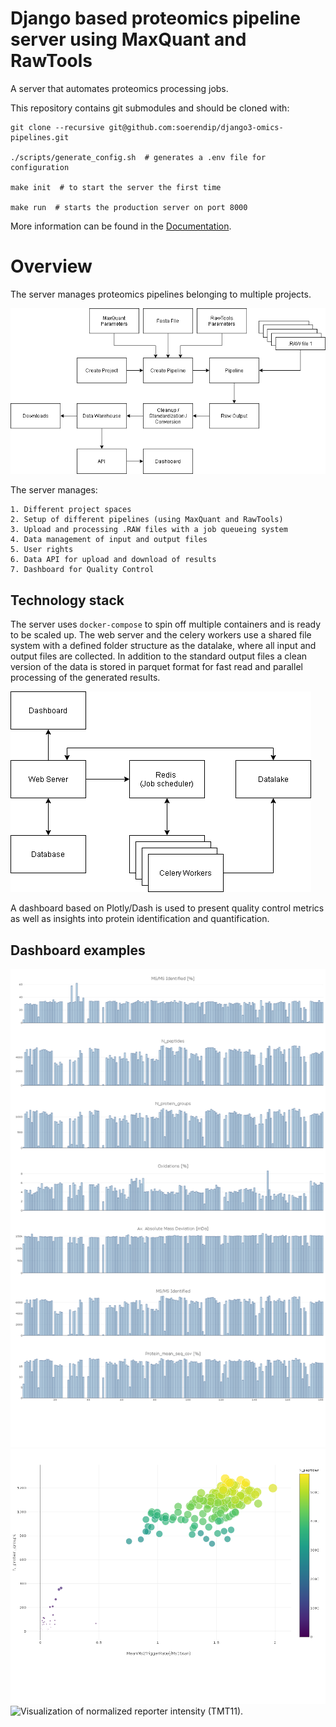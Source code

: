 # Django based proteomics pipeline server using MaxQuant and RawTools

A server that automates proteomics processing jobs.

This repository contains git submodules and should be cloned with:

    git clone --recursive git@github.com:soerendip/django3-omics-pipelines.git

    ./scripts/generate_config.sh  # generates a .env file for configuration

    make init  # to start the server the first time

    make run  # starts the production server on port 8000

More information can be found in the [Documentation](https://soerendip.github.io/django3-omics-pipelines/).

# Overview

The server manages proteomics pipelines belonging to multiple projects. 

![](./docs/img/workflow.png 'The workflow managed by the proteomics pipeline server.')

The server manages:

    1. Different project spaces    
    2. Setup of different pipelines (using MaxQuant and RawTools)
    3. Upload and processing .RAW files with a job queueing system
    4. Data management of input and output files
    5. User rights
    6. Data API for upload and download of results
    7. Dashboard for Quality Control

## Technology stack

The server uses `docker-compose` to spin off multiple containers and is ready to be scaled up.
The web server and the celery workers use a shared file system with a defined folder structure as
the datalake, where all input and output files are collected. In addition to the standard output files a
clean version of the data is stored in parquet format for fast read and parallel processing of the 
generated results.

![](./docs/img/technology-stack.png 'The technology stack used by the proteomics pipeline server.')

A dashboard based on Plotly/Dash is used to present quality control metrics as well as insights into
protein identification and quantification.


## Dashboard examples

![](./docs/img/example-qc-barplot.png 'Many customiable Quality Control metrics in one place.')
![](./docs/img/example-qc-scatterplot.png 'Scatterplot tool to explore relationships between variables.')
![](./docs/img/example-qc-normalized-tmt-intensity.png 'Visualization of normalized reporter intensity (TMT11).')
